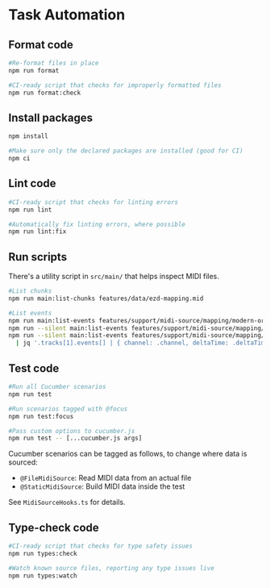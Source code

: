 # Task Automation

## Format code

```sh
#Re-format files in place
npm run format

#CI-ready script that checks for improperly formatted files
npm run format:check
```

## Install packages

```sh
npm install

#Make sure only the declared packages are installed (good for CI)
npm ci
```

## Lint code

```sh
#CI-ready script that checks for linting errors
npm run lint

#Automatically fix linting errors, where possible
npm run lint:fix
```

## Run scripts

There's a utility script in `src/main/` that helps inspect MIDI files.

```sh
#List chunks
npm run main:list-chunks features/data/ezd-mapping.mid

#List events
npm run main:list-events features/support/midi-source/mapping/modern-original-mix-type-1.mid
npm run --silent main:list-events features/support/midi-source/mapping/modern-original-mix-type-1.mid | jq
npm run --silent main:list-events features/support/midi-source/mapping/modern-original-mix-type-1.mid \
  | jq '.tracks[1].events[] | { channel: .channel, deltaTime: .deltaTime, note: .note, type: .eventType, subType: .subType, velocity: .velocity }'
```

## Test code

```sh
#Run all Cucumber scenarios
npm run test

#Run scenarios tagged with @focus
npm run test:focus

#Pass custom options to cucumber.js
npm run test -- [...cucumber.js args]
```

Cucumber scenarios can be tagged as follows, to change where data is sourced:

- `@FileMidiSource`: Read MIDI data from an actual file
- `@StaticMidiSource`: Build MIDI data inside the test

See `MidiSourceHooks.ts` for details.

## Type-check code

```sh
#CI-ready script that checks for type safety issues
npm run types:check

#Watch known source files, reporting any type issues live
npm run types:watch
```
